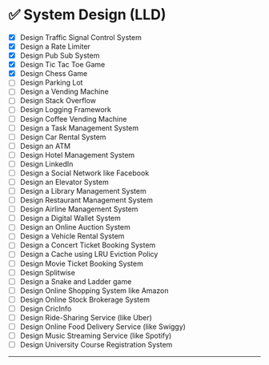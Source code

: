 # ✅ System Design (LLD)

- [x] Design Traffic Signal Control System
- [x] Design a Rate Limiter
- [x] Design Pub Sub System
- [x] Design Tic Tac Toe Game
- [x] Design Chess Game
- [ ] Design Parking Lot
- [ ] Design a Vending Machine
- [ ] Design Stack Overflow
- [ ] Design Logging Framework
- [ ] Design Coffee Vending Machine
- [ ] Design a Task Management System
- [ ] Design Car Rental System
- [ ] Design an ATM
- [ ] Design Hotel Management System
- [ ] Design LinkedIn
- [ ] Design a Social Network like Facebook
- [ ] Design an Elevator System
- [ ] Design a Library Management System
- [ ] Design Restaurant Management System
- [ ] Design Airline Management System
- [ ] Design a Digital Wallet System
- [ ] Design an Online Auction System
- [ ] Design a Vehicle Rental System
- [ ] Design a Concert Ticket Booking System
- [ ] Design a Cache using LRU Eviction Policy
- [ ] Design Movie Ticket Booking System
- [ ] Design Splitwise
- [ ] Design a Snake and Ladder game
- [ ] Design Online Shopping System like Amazon
- [ ] Design Online Stock Brokerage System
- [ ] Design CricInfo
- [ ] Design Ride-Sharing Service (like Uber)
- [ ] Design Online Food Delivery Service (like Swiggy)
- [ ] Design Music Streaming Service (like Spotify)
- [ ] Design University Course Registration System

---
